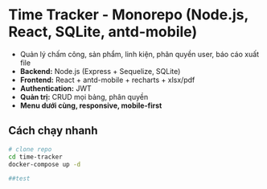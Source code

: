 # Time Tracker - Monorepo (Node.js, React, SQLite, antd-mobile)
- Quản lý chấm công, sản phẩm, linh kiện, phân quyền user, báo cáo xuất file
- **Backend:** Node.js (Express + Sequelize, SQLite)
- **Frontend:** React + antd-mobile + recharts + xlsx/pdf
- **Authentication:** JWT
- **Quản trị:** CRUD mọi bảng, phân quyền
- **Menu dưới cùng, responsive, mobile-first**

## Cách chạy nhanh
```bash
# clone repo
cd time-tracker
docker-compose up -d

##test